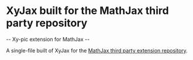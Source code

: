 # XyJax built for the MathJax third party repository
 -- Xy-pic extension for MathJax --


A single-file built of XyJax for the [MathJax third party extension repository](https://github.com/mathjax/MathJax-third-party-extensions).